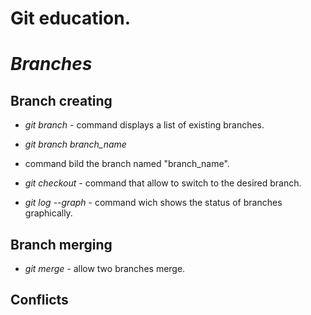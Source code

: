 # Git education. 
# *Branches*

## Branch creating

* *git branch* - command displays a list of existing branches.

*  *git branch branch_name*
- command bild the branch named "branch_name".

*  *git checkout* - command that allow to switch to the desired branch.

* *git log --graph* - command wich shows the status of branches graphically.


## Branch merging

* *git merge* - allow two branches merge.

## Conflicts